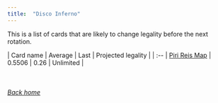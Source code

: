 ```yaml
---
title:  "Disco Inferno"
---
```


This is a list of cards that are likely to change legality before the next rotation.

| Card name | Average | Last | Projected legality |
| :-- |
[Piri Reis Map](https://db.ygoprodeck.com/card/?search=Piri%20Reis%20Map) | 0.5506 | 0.26 | Unlimited |

<br>

###### [Back home](index)